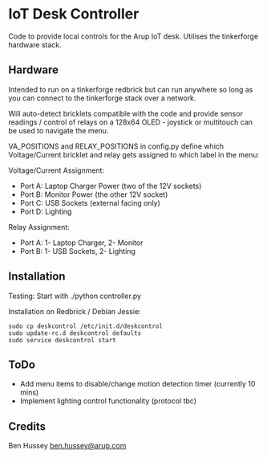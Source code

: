 # IoT Desk Controller
Code to provide local controls for the Arup IoT desk. Utilises the tinkerforge hardware stack.

## Hardware
Intended to run on a tinkerforge redbrick but can run anywhere so long as you can connect to the tinkerforge stack over a network.

Will auto-detect bricklets compatible with the code and provide sensor readings / control of relays on a 128x64 OLED - joystick or multitouch can be used to navigate the menu.

VA_POSITIONS and RELAY_POSITIONS in config.py define which Voltage/Current bricklet and relay gets assigned to which label in the menu:

Voltage/Current Assignment:
* Port A: Laptop Charger Power (two of the 12V sockets)
* Port B: Monitor Power (the other 12V socket)
* Port C: USB Sockets (external facing only)
* Port D: Lighting

Relay Assignment:
* Port A: 1- Laptop Charger, 2- Monitor
* Port B: 1- USB Sockets, 2- Lighting

## Installation
Testing:
Start with ./python controller.py

Installation on Redbrick / Debian Jessie:
```
sudo cp deskcontrol /etc/init.d/deskcontrol
sudo update-rc.d deskcontrol defaults
sudo service deskcontrol start
```

## ToDo
* Add menu items to disable/change motion detection timer (currently 10 mins)
* Implement lighting control functionality (protocol tbc)

## Credits
Ben Hussey <ben.hussey@arup.com>
